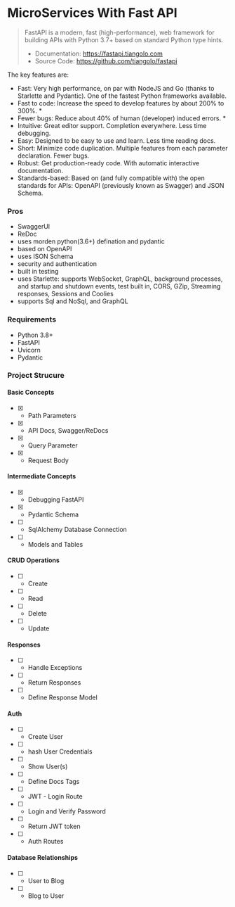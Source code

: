 # MicroServices With Fast API

> FastAPI is a modern, fast (high-performance), web framework for building APIs with Python 3.7+ based on standard Python type hints.
>
> - Documentation: https://fastapi.tiangolo.com
> - Source Code: https://github.com/tiangolo/fastapi

The key features are:

- Fast: Very high performance, on par with NodeJS and Go (thanks to Starlette and Pydantic). One of the fastest Python frameworks available.
- Fast to code: Increase the speed to develop features by about 200% to 300%. \*
- Fewer bugs: Reduce about 40% of human (developer) induced errors. \*
- Intuitive: Great editor support. Completion everywhere. Less time debugging.
- Easy: Designed to be easy to use and learn. Less time reading docs.
- Short: Minimize code duplication. Multiple features from each parameter declaration. Fewer bugs.
- Robust: Get production-ready code. With automatic interactive documentation.
- Standards-based: Based on (and fully compatible with) the open standards for APIs: OpenAPI (previously known as Swagger) and JSON Schema.

### Pros

- SwaggerUI
- ReDoc
- uses morden python(3.6+) defination and pydantic
- based on OpenAPI
- uses ISON Schema
- security and authentication
- built in testing
- uses Starlette: supports WebSocket, GraphQL, background processes, and startup and shutdown events, test built in, CORS, GZip, Streaming responses, Sessions and Coolies
- supports Sql and NoSql, and GraphQL

### Requirements

- Python 3.8+
- FastAPI
- Uvicorn
- Pydantic

### Project Strucure

#### Basic Concepts

- [x] - Path Parameters
- [x] - API Docs, Swagger/ReDocs
- [x] - Query Parameter
- [x] - Request Body

#### Intermediate Concepts

- [x] - Debugging FastAPI
- [x] - Pydantic Schema
- [ ] - SqlAlchemy Database Connection
- [ ] - Models and Tables

#### CRUD Operations

- [ ] - Create
- [ ] - Read
- [ ] - Delete
- [ ] - Update

#### Responses

- [ ] - Handle Exceptions
- [ ] - Return Responses
- [ ] - Define Response Model

#### Auth

- [ ] - Create User
- [ ] - hash User Credentials
- [ ] - Show User(s)
- [ ] - Define Docs Tags
- [ ] - JWT - Login Route
- [ ] - Login and Verify Password
- [ ] - Return JWT token
- [ ] - Auth Routes

#### Database Relationships

- [ ] - User to Blog
- [ ] - Blog to User

